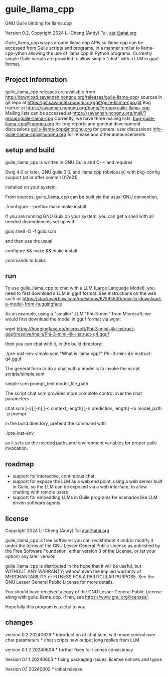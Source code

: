 # guile_llama_cpp

GNU Guile binding for llama.cpp

Version 0.2, Copyright 2024 Li-Cheng (Andy) Tai, atai@atai.org

Guile_llama_cpp wraps around llama.cpp APIs so llama.cpp can be accessed from Guile scripts and programs, in a manner
similar to llama-cpp-ython allowing the use of llama.cpp in Python programs.
Currently simple Guile scripts are provided to allow simple "chat" with a LLM in gguf format.

## Project Information

guile_llama_cpp releases are available from http://download.savannah.nongnu.org/releases/guile-llama-cpp/
sources in git repo at https://git.savannah.nongnu.org/git/guile-llama-cpp.git
Bug tracker at https://savannah.nongnu.org/bugs/?group=guile-llama-cpp
Mailing lists can be accessed at https://savannah.nongnu.org/mail/?group=guile-llama-cpp
Currently, we have three mailing lists:
    bug-guile-llama-cpp@nongnu.org for bug reports and general development discussions
    guile-llama-cpp@nongnu.org for general  user discussions
    info-guile-llama-cpp@nongnu.org for release and other announcements

## setup and build

guile_llama_cpp is written in GNU Guile and C++ and requires

Swig 4.0 or later, GNU guile 3.0, and llama.cpp (obviously) with pkg-config support (at or after commit 017e21)

installed on your system.

From sources, guile_llama_cpp can be built via the usual GNU convention,

./configure --prefix=<install dir>
make
make install

If you are running GNU Guix on your system, you can get a shell with all needed dependencies set up with

guix shell -D -f guix.scm

and then use the usual

configure && make && make install

commands to build.

## run

To use guile_llama_cpp to chat with a LLM (Large Language Model), you need to first download a LLM in gguf format.
See instructions on the web such as https://stackoverflow.com/questions/67595500/how-to-download-a-model-from-huggingface

As an example, using a "smaller" LLM "Phi-3-mini" from Microsoft; we would first download the model in gguf format via wget:

wget https://huggingface.co/microsoft/Phi-3-mini-4k-instruct-gguf/resolve/main/Phi-3-mini-4k-instruct-q4.gguf

then you can chat with it, in the build directory:

./pre-inst-env simple.scm  "What is llama.cpp?" Phi-3-mini-4k-instruct-q4.gguf

The general form to do a chat with a model is to invoke the script scripts/simple.scm

simple.scm prompt_text model_file_path

The script chat.scm provides more complete control over the chat parameters

chat.scm [-v] [-h]
 [-c context_length]
 [-n prediction_length]
 -m model_path
 -p prompt


in the build directory, pretend the command with

./pre-inst-env

as it sets up the needed paths and environment variables for proper guile invocation.

## roadmap

* support for interactive, continuous chat
* support for expose the LLM as a web end point, using a web server built in Guile, so
  the LLM can be exposed via a web interface, to allow chatting with remote users
* support for embedding LLMs in Guile programs for scenarios like LLM driven software
  agents

## license

Copyright 2024 Li-Cheng (Andy) Tai
atai@atai.org

guile_llama_cpp is free software: you can redistribute it and/or modify it
under the terms of the GNU Lesser General Public License as published by the
Free Software Foundation, either version 3 of the License, or (at your
option) any later version.

guile_llama_cpp is distributed in the hope that it will be useful, but
WITHOUT ANY WARRANTY; without even the implied warranty of MERCHANTABILITY
or FITNESS FOR A PARTICULAR PURPOSE. See the GNU Lesser General Public
License for more details.

You should have received a copy of the GNU Lesser General Public License
along with guile_llama_cpp. If not, see <https://www.gnu.org/licenses/>.

Hopefully this program is useful to you.

## changes
   version 0.2      20240629
      * introduction of chat.scm, with more control over char parameters
      * chat scripts now output long replies from LLM

   version 0.1.2    20240604
      * further fixes for license consistency

   Version 0.1.1    20240603
      * fixing packaging issues, license notices and typos

   Version 0.1      20240602
      * initial release

